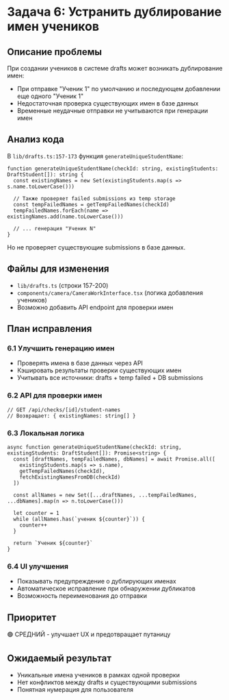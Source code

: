 # Задача 6: Устранить дублирование имен учеников

## Описание проблемы
При создании учеников в системе drafts может возникать дублирование имен:
- При отправке "Ученик 1" по умолчанию и последующем добавлении еще одного "Ученик 1"
- Недостаточная проверка существующих имен в базе данных
- Временные неудачные отправки не учитываются при генерации имен

## Анализ кода
В `lib/drafts.ts:157-173` функция `generateUniqueStudentName`:
```tsx
function generateUniqueStudentName(checkId: string, existingStudents: DraftStudent[]): string {
  const existingNames = new Set(existingStudents.map(s => s.name.toLowerCase()))

  // Также проверяет failed submissions из temp storage
  const tempFailedNames = getTempFailedNames(checkId)
  tempFailedNames.forEach(name => existingNames.add(name.toLowerCase()))

  // ... генерация "Ученик N"
}
```

Но не проверяет существующие submissions в базе данных.

## Файлы для изменения
- `lib/drafts.ts` (строки 157-200)
- `components/camera/CameraWorkInterface.tsx` (логика добавления учеников)
- Возможно добавить API endpoint для проверки имен

## План исправления

### 6.1 Улучшить генерацию имен
- Проверять имена в базе данных через API
- Кэшировать результаты проверки существующих имен
- Учитывать все источники: drafts + temp failed + DB submissions

### 6.2 API для проверки имен
```tsx
// GET /api/checks/[id]/student-names
// Возвращает: { existingNames: string[] }
```

### 6.3 Локальная логика
```tsx
async function generateUniqueStudentName(checkId: string, existingStudents: DraftStudent[]): Promise<string> {
  const [draftNames, tempFailedNames, dbNames] = await Promise.all([
    existingStudents.map(s => s.name),
    getTempFailedNames(checkId),
    fetchExistingNamesFromDB(checkId)
  ])

  const allNames = new Set([...draftNames, ...tempFailedNames, ...dbNames].map(n => n.toLowerCase()))

  let counter = 1
  while (allNames.has(`ученик ${counter}`)) {
    counter++
  }

  return `Ученик ${counter}`
}
```

### 6.4 UI улучшения
- Показывать предупреждение о дублирующих именах
- Автоматическое исправление при обнаружении дубликатов
- Возможность переименования до отправки

## Приоритет
🟢 СРЕДНИЙ - улучшает UX и предотвращает путаницу

## Ожидаемый результат
- Уникальные имена учеников в рамках одной проверки
- Нет конфликтов между drafts и существующими submissions
- Понятная нумерация для пользователя